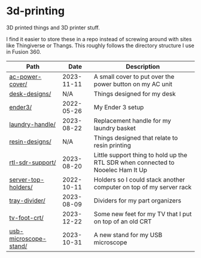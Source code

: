 # 3d-printing

3D printed things and 3D printer stuff.

I find it easier to store these in a repo instead of screwing around with sites like Thingiverse or Thangs.
This roughly follows the directory structure I use in Fusion 360.

| Path                                                   | Date       | Description  |
| ------------------------------------------------------ | ---------- | ------------ |
| [ac-power-cover/](./ac-power-cover/)                   | 2023-11-11 | A small cover to put over the power button on my AC unit |
| [desk-designs/](./desk-designs/)                       | N/A        | Things designed for my desk |
| [ender3/](./ender3/)                                   | 2022-05-26 | My Ender 3 setup |
| [laundry-handle/](./laundry-handle/)                   | 2023-08-22 | Replacement handle for my laundry basket |
| [resin-designs/](./resin-designs/)                     | N/A        | Things designed that relate to resin printing |
| [rtl-sdr-support/](./rtl-sdr-support/)                 | 2023-08-20 | Little support thing to hold up the RTL SDR when connected to Nooelec Ham It Up |
| [server-top-holders/](./server-top-holders/)           | 2022-10-11 | Holders so I could stack another computer on top of my server rack |
| [tray-divider/](./tray-divider/)                       | 2023-08-09 | Dividers for my part organizers |
| [tv-foot-crt/](./tv-foot-crt/)                         | 2023-12-22 | Some new feet for my TV that I put on top of an old CRT |
| [usb-microscope-stand/](./usb-microscope-stand/)       | 2023-10-31 | A new stand for my USB microscope |
